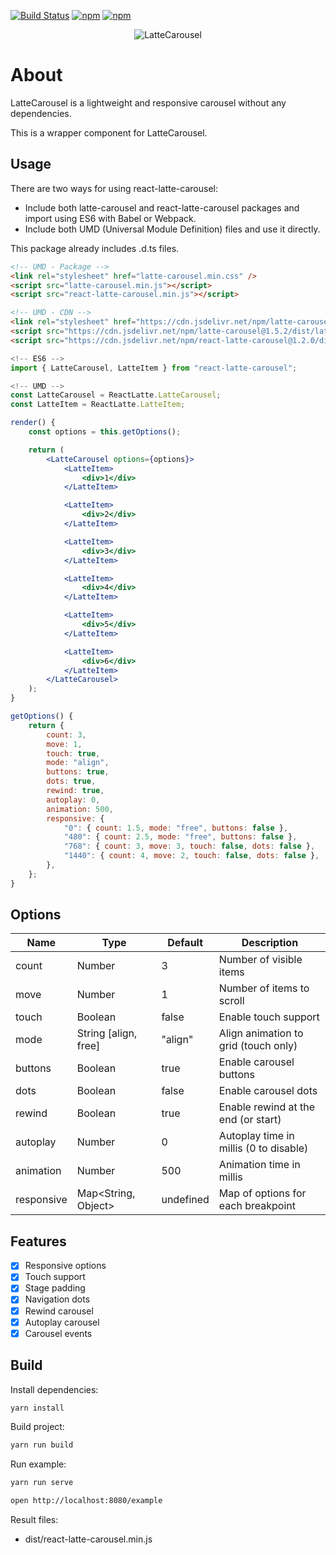 [![Build Status](https://travis-ci.com/latte-carousel/react-latte-carousel.svg?branch=master)](https://travis-ci.com/latte-carousel/react-latte-carousel)
[![npm](https://img.shields.io/npm/v/react-latte-carousel.svg)](https://npmjs.com/package/react-latte-carousel)
[![npm](https://img.shields.io/npm/l/react-latte-carousel.svg)](https://github.com/latte-carousel/react-latte-carousel/blob/master/LICENSE)

<p align="center">
    <img src="https://lattecarousel.dev/img/colored_small.png" alt="LatteCarousel"/>
</p>

# About

LatteCarousel is a lightweight and responsive carousel without any dependencies.

This is a wrapper component for LatteCarousel.

## Usage

There are two ways for using react-latte-carousel:

-   Include both latte-carousel and react-latte-carousel packages and import using ES6 with Babel or Webpack.
-   Include both UMD (Universal Module Definition) files and use it directly.

This package already includes .d.ts files.

```html
<!-- UMD - Package -->
<link rel="stylesheet" href="latte-carousel.min.css" />
<script src="latte-carousel.min.js"></script>
<script src="react-latte-carousel.min.js"></script>

<!-- UMD - CDN -->
<link rel="stylesheet" href="https://cdn.jsdelivr.net/npm/latte-carousel@1.5.2/dist/latte-carousel.min.css" />
<script src="https://cdn.jsdelivr.net/npm/latte-carousel@1.5.2/dist/latte-carousel.min.js"></script>
<script src="https://cdn.jsdelivr.net/npm/react-latte-carousel@1.2.0/dist/react-latte-carousel.min.js"></script>
```

```jsx
<!-- ES6 -->
import { LatteCarousel, LatteItem } from "react-latte-carousel";

<!-- UMD -->
const LatteCarousel = ReactLatte.LatteCarousel;
const LatteItem = ReactLatte.LatteItem;
```

```jsx
render() {
    const options = this.getOptions();

    return (
        <LatteCarousel options={options}>
            <LatteItem>
                <div>1</div>
            </LatteItem>

            <LatteItem>
                <div>2</div>
            </LatteItem>

            <LatteItem>
                <div>3</div>
            </LatteItem>

            <LatteItem>
                <div>4</div>
            </LatteItem>

            <LatteItem>
                <div>5</div>
            </LatteItem>

            <LatteItem>
                <div>6</div>
            </LatteItem>
        </LatteCarousel>
    );
}
```

```jsx
getOptions() {
    return {
        count: 3,
        move: 1,
        touch: true,
        mode: "align",
        buttons: true,
        dots: true,
        rewind: true,
        autoplay: 0,
        animation: 500,
        responsive: {
            "0": { count: 1.5, mode: "free", buttons: false },
            "480": { count: 2.5, mode: "free", buttons: false },
            "768": { count: 3, move: 3, touch: false, dots: false },
            "1440": { count: 4, move: 2, touch: false, dots: false },
        },
    };
}
```

## Options

| Name       | Type                 | Default   | Description                            |
| ---------- | -------------------- | --------- | -------------------------------------- |
| count      | Number               | 3         | Number of visible items                |
| move       | Number               | 1         | Number of items to scroll              |
| touch      | Boolean              | false     | Enable touch support                   |
| mode       | String [align, free] | "align"   | Align animation to grid (touch only)   |
| buttons    | Boolean              | true      | Enable carousel buttons                |
| dots       | Boolean              | false     | Enable carousel dots                   |
| rewind     | Boolean              | true      | Enable rewind at the end (or start)    |
| autoplay   | Number               | 0         | Autoplay time in millis (0 to disable) |
| animation  | Number               | 500       | Animation time in millis               |
| responsive | Map<String, Object>  | undefined | Map of options for each breakpoint     |

## Features

-   [x] Responsive options
-   [x] Touch support
-   [x] Stage padding
-   [x] Navigation dots
-   [x] Rewind carousel
-   [x] Autoplay carousel
-   [x] Carousel events

## Build

Install dependencies:

```sh
yarn install
```

Build project:

```sh
yarn run build
```

Run example:

```sh
yarn run serve

open http://localhost:8080/example
```

Result files:

-   dist/react-latte-carousel.min.js
